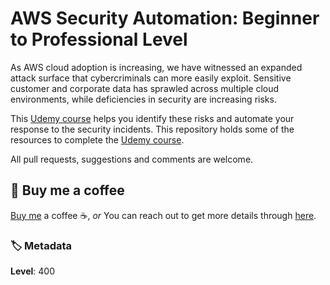 # AWS Security Automation: Beginner to Professional Level

As AWS cloud adoption is increasing, we have witnessed an expanded attack surface that cybercriminals can more easily exploit. Sensitive customer and corporate data has sprawled across multiple cloud environments, while deficiencies in security are increasing risks.

This [Udemy course][1] helps you identify these risks and automate your response to the security incidents. This repository holds some of the resources to complete the [Udemy course][1].

All pull requests, suggestions and comments are welcome.

## 👋 Buy me a coffee

[Buy me](https://paypal.me/valaxy) a coffee ☕, _or_ You can reach out to get more details through [here](https://youtube.com/c/valaxytechnologies/about).

### 🏷️ Metadata

**Level**: 400

[1]:https://www.udemy.com/course/aws-cloud-security-proactive-way/?referralCode=71DC542AD4481309A44
